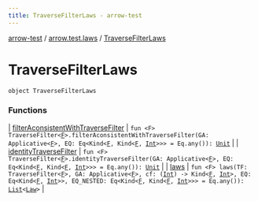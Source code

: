 ```yaml
---
title: TraverseFilterLaws - arrow-test
---
```


[arrow-test](../../index.html) / [arrow.test.laws](../index.html) / [TraverseFilterLaws](./index.html)

# TraverseFilterLaws

`object TraverseFilterLaws`

### Functions

| [filterAconsistentWithTraverseFilter](filter-aconsistent-with-traverse-filter.html) | `fun <F> TraverseFilter<`[`F`](filter-aconsistent-with-traverse-filter.html#F)`>.filterAconsistentWithTraverseFilter(GA: Applicative<`[`F`](filter-aconsistent-with-traverse-filter.html#F)`>, EQ: Eq<Kind<`[`F`](filter-aconsistent-with-traverse-filter.html#F)`, Kind<`[`F`](filter-aconsistent-with-traverse-filter.html#F)`, `[`Int`](https://kotlinlang.org/api/latest/jvm/stdlib/kotlin/-int/index.html)`>>> = Eq.any()): `[`Unit`](https://kotlinlang.org/api/latest/jvm/stdlib/kotlin/-unit/index.html) |
| [identityTraverseFilter](identity-traverse-filter.html) | `fun <F> TraverseFilter<`[`F`](identity-traverse-filter.html#F)`>.identityTraverseFilter(GA: Applicative<`[`F`](identity-traverse-filter.html#F)`>, EQ: Eq<Kind<`[`F`](identity-traverse-filter.html#F)`, Kind<`[`F`](identity-traverse-filter.html#F)`, `[`Int`](https://kotlinlang.org/api/latest/jvm/stdlib/kotlin/-int/index.html)`>>> = Eq.any()): `[`Unit`](https://kotlinlang.org/api/latest/jvm/stdlib/kotlin/-unit/index.html) |
| [laws](laws.html) | `fun <F> laws(TF: TraverseFilter<`[`F`](laws.html#F)`>, GA: Applicative<`[`F`](laws.html#F)`>, cf: (`[`Int`](https://kotlinlang.org/api/latest/jvm/stdlib/kotlin/-int/index.html)`) -> Kind<`[`F`](laws.html#F)`, `[`Int`](https://kotlinlang.org/api/latest/jvm/stdlib/kotlin/-int/index.html)`>, EQ: Eq<Kind<`[`F`](laws.html#F)`, `[`Int`](https://kotlinlang.org/api/latest/jvm/stdlib/kotlin/-int/index.html)`>>, EQ_NESTED: Eq<Kind<`[`F`](laws.html#F)`, Kind<`[`F`](laws.html#F)`, `[`Int`](https://kotlinlang.org/api/latest/jvm/stdlib/kotlin/-int/index.html)`>>> = Eq.any()): `[`List`](https://kotlinlang.org/api/latest/jvm/stdlib/kotlin.collections/-list/index.html)`<`[`Law`](../-law/index.html)`>` |

